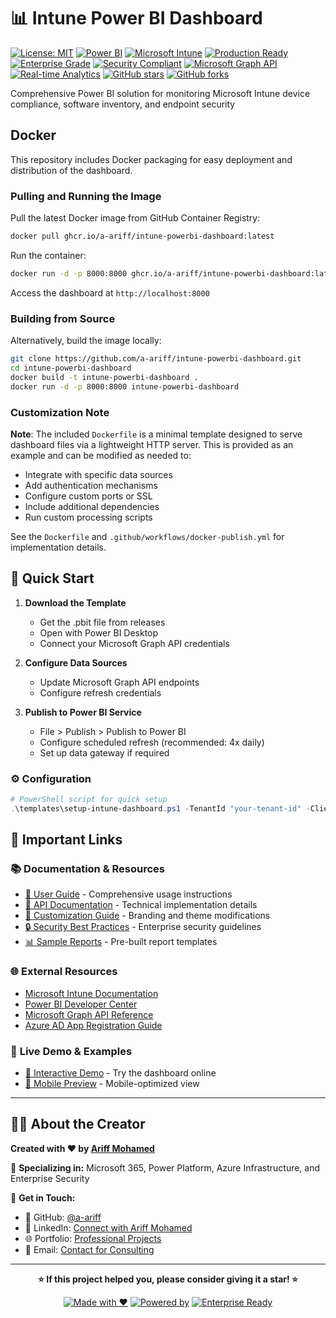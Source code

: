 # 📊 Intune Power BI Dashboard

[![License: MIT](https://img.shields.io/badge/License-MIT-yellow.svg)](https://opensource.org/licenses/MIT) [![Power BI](https://img.shields.io/badge/Power%20BI-F2C811?style=for-the-badge&logo=power-bi&logoColor=black)](https://powerbi.microsoft.com/) [![Microsoft Intune](https://img.shields.io/badge/Microsoft%20Intune-0078D4?style=for-the-badge&logo=microsoft&logoColor=white)](https://intune.microsoft.com/) [![Production Ready](https://img.shields.io/badge/Status-Production%20Ready-brightgreen?style=for-the-badge)]() [![Enterprise Grade](https://img.shields.io/badge/Grade-Enterprise-blue?style=for-the-badge)]() [![Security Compliant](https://img.shields.io/badge/Security-Compliant-green?style=for-the-badge)]() [![Microsoft Graph API](https://img.shields.io/badge/API-Microsoft%20Graph-0078D4?style=for-the-badge&logo=microsoft&logoColor=white)]() [![Real-time Analytics](https://img.shields.io/badge/Analytics-Real--time-orange?style=for-the-badge)]() [![GitHub stars](https://img.shields.io/github/stars/a-ariff/intune-powerbi-dashboard?style=social)](https://github.com/a-ariff/intune-powerbi-dashboard/stargazers) [![GitHub forks](https://img.shields.io/github/forks/a-ariff/intune-powerbi-dashboard?style=social)](https://github.com/a-ariff/intune-powerbi-dashboard/network)

Comprehensive Power BI solution for monitoring Microsoft Intune device compliance, software inventory, and endpoint security

## Docker

This repository includes Docker packaging for easy deployment and distribution of the dashboard.

### Pulling and Running the Image

Pull the latest Docker image from GitHub Container Registry:

```bash
docker pull ghcr.io/a-ariff/intune-powerbi-dashboard:latest
```

Run the container:

```bash
docker run -d -p 8000:8000 ghcr.io/a-ariff/intune-powerbi-dashboard:latest
```

Access the dashboard at `http://localhost:8000`

### Building from Source

Alternatively, build the image locally:

```bash
git clone https://github.com/a-ariff/intune-powerbi-dashboard.git
cd intune-powerbi-dashboard
docker build -t intune-powerbi-dashboard .
docker run -d -p 8000:8000 intune-powerbi-dashboard
```

### Customization Note

**Note**: The included `Dockerfile` is a minimal template designed to serve dashboard files via a lightweight HTTP server. This is provided as an example and can be modified as needed to:

- Integrate with specific data sources
- Add authentication mechanisms
- Configure custom ports or SSL
- Include additional dependencies
- Run custom processing scripts

See the `Dockerfile` and `.github/workflows/docker-publish.yml` for implementation details.

## 🚀 Quick Start

1. **Download the Template**
   - Get the .pbit file from releases
   - Open with Power BI Desktop
   - Connect your Microsoft Graph API credentials

2. **Configure Data Sources**
   - Update Microsoft Graph API endpoints
   - Configure refresh credentials

3. **Publish to Power BI Service**
   - File > Publish > Publish to Power BI
   - Configure scheduled refresh (recommended: 4x daily)
   - Set up data gateway if required

### ⚙️ Configuration

```powershell
# PowerShell script for quick setup
.\templates\setup-intune-dashboard.ps1 -TenantId "your-tenant-id" -ClientId "your-client-id"
```

## 🔗 Important Links

### 📚 **Documentation & Resources**
- [📖 User Guide](./docs/user-guide.md) - Comprehensive usage instructions
- [🔧 API Documentation](./docs/api-reference.md) - Technical implementation details
- [🎨 Customization Guide](./docs/customization.md) - Branding and theme modifications
- [🔒 Security Best Practices](./docs/security.md) - Enterprise security guidelines
- [📊 Sample Reports](./docs/sample-reports.md) - Pre-built report templates

### 🌐 **External Resources**
- [Microsoft Intune Documentation](https://docs.microsoft.com/en-us/mem/intune/)
- [Power BI Developer Center](https://powerbi.microsoft.com/developers/)
- [Microsoft Graph API Reference](https://docs.microsoft.com/en-us/graph/)
- [Azure AD App Registration Guide](https://docs.microsoft.com/en-us/azure/active-directory/develop/quickstart-register-app)

### 🎯 **Live Demo & Examples**
- [🔗 Interactive Demo](https://a-ariff.github.io/intune-powerbi-dashboard/) - Try the dashboard online
- [📱 Mobile Preview](https://a-ariff.github.io/intune-powerbi-dashboard/mobile) - Mobile-optimized view

---

## 👨‍💻 About the Creator

**Created with ❤️ by [Ariff Mohamed](https://github.com/a-ariff)**

🎯 **Specializing in:** Microsoft 365, Power Platform, Azure Infrastructure, and Enterprise Security

📧 **Get in Touch:**
- 🐙 GitHub: [@a-ariff](https://github.com/a-ariff)
- 💼 LinkedIn: [Connect with Ariff Mohamed](https://www.linkedin.com/in/ariff-mohamed/)
- 🌐 Portfolio: [Professional Projects](https://a-ariff.github.io)
- 📧 Email: [Contact for Consulting](mailto:contact@a-ariff.dev)

---

<div align="center">

**⭐ If this project helped you, please consider giving it a star! ⭐**

[![Made with ❤️](https://img.shields.io/badge/Made%20with-❤️-red.svg)](https://github.com/a-ariff) [![Powered by](https://img.shields.io/badge/Powered%20by-Microsoft%20Power%20BI-yellow.svg)](https://powerbi.microsoft.com/) [![Enterprise Ready](https://img.shields.io/badge/Enterprise-Ready-success.svg)](https://github.com/a-ariff/intune-powerbi-dashboard)

</div>

